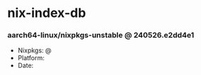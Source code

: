# nix-index-db
### aarch64-linux/nixpkgs-unstable @ 240526.e2dd4e1
- Nixpkgs: @[](https://github.com/NixOS/nixpkgs/commit/e2dd4e18cc1c7314e24154331bae07df76eb582f)
- Platform: 
- Date: 
